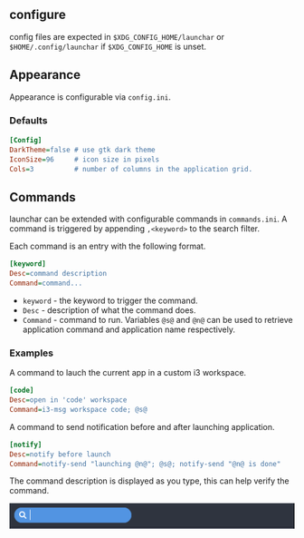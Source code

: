 configure
---------

config files are expected in `$XDG_CONFIG_HOME/launchar` or `$HOME/.config/launchar` if `$XDG_CONFIG_HOME` is unset.

## Appearance

Appearance is configurable via `config.ini`.

### Defaults

```ini
[Config]
DarkTheme=false # use gtk dark theme
IconSize=96     # icon size in pixels
Cols=3          # number of columns in the application grid.
```


## Commands

launchar can be extended with configurable commands in `commands.ini`. A command is triggered by appending `,<keyword>` to the search filter.

Each command is an entry with the following format.

```ini
[keyword]
Desc=command description
Command=command...
```

* `keyword` - the keyword to trigger the command.
* `Desc`    - description of what the command does.
* `Command` - command to run. Variables `@s@` and `@n@` can be used to retrieve application command and application name respectively.

### Examples

A command to lauch the current app in a custom i3 workspace.
```ini
[code]
Desc=open in 'code' workspace
Command=i3-msg workspace code; @s@
```

A command to send notification before and after launching application.
```ini
[notify]
Desc=notify before launch
Command=notify-send "launching @n@"; @s@; notify-send "@n@ is done"
```

The command description is displayed as you type, this can help verify the command.

![command demonstration](command.gif)



